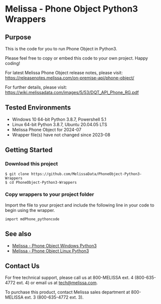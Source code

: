 # Melissa - Phone Object Python3 Wrappers

## Purpose

This is the code for you to run Phone Object in Python3.
    
Please feel free to copy or embed this code to your own project. Happy coding!

For latest Melissa Phone Object release notes, please visit: https://releasenotes.melissa.com/on-premise-api/phone-object/

For further details, please visit: https://wiki.melissadata.com/images/5/53/DQT_API_Phone_RG.pdf

## Tested Environments

- Windows 10 64-bit Python 3.8.7, Powershell 5.1
- Linux 64-bit Python 3.8.7, Ubuntu 20.04.05 LTS
- Melissa Phone Object for 2024-07
- Wrapper file(s) have not changed since 2023-08

## Getting Started

### Download this project
```
$ git clone https://github.com/MelissaData/PhoneObject-Python3-Wrappers
$ cd PhoneObject-Python3-Wrappers
```

### Copy wrappers to your project folder

Import the file to your project and include the following line in your code to begin using the wrapper.

```
import mdPhone_pythoncode
```

## See also

- [Melissa - Phone Object Windows Python3](https://github.com/MelissaData/PhoneObject-Python3)
- [Melissa - Phone Object Linux Python3](https://github.com/MelissaData/PhoneObject-Python3-Linux)
    
## Contact Us

For free technical support, please call us at 800-MELISSA ext. 4
(800-635-4772 ext. 4) or email us at tech@melissa.com.

To purchase this product, contact Melissa sales department at
800-MELISSA ext. 3 (800-635-4772 ext. 3).
